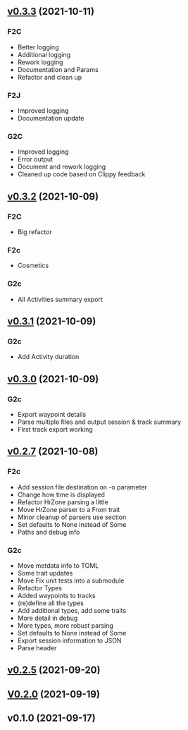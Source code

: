 
<a name="v0.3.3"></a>
## [v0.3.3](https://github.com/evensolberg/firparser/compare/v0.3.2...v0.3.3) (2021-10-11)

### F2C

* Better logging
* Additional logging
* Rework logging
* Documentation and Params
* Refactor and clean up

### F2J

* Improved logging
* Documentation update

### G2C

* Improved logging
* Error output
* Document and rework logging
* Cleaned up code based on Clippy feedback


<a name="v0.3.2"></a>
## [v0.3.2](https://github.com/evensolberg/firparser/compare/v0.3.1...v0.3.2) (2021-10-09)

### F2C

* Big refactor

### F2c

* Cosmetics

### G2c

* All Activities summary export


<a name="v0.3.1"></a>
## [v0.3.1](https://github.com/evensolberg/firparser/compare/v0.3.0...v0.3.1) (2021-10-09)

### G2c

* Add Activity duration


<a name="v0.3.0"></a>
## [v0.3.0](https://github.com/evensolberg/firparser/compare/v0.2.7...v0.3.0) (2021-10-09)

### G2c

* Export waypoint details
* Parse multiple files and output session & track summary
* FIrst track export working


<a name="v0.2.7"></a>
## [v0.2.7](https://github.com/evensolberg/firparser/compare/v0.2.5...v0.2.7) (2021-10-08)

### F2c

* Add session file destination on -o parameter
* Change how time is displayed
* Refactor HrZone parsing a little
* Move HrZone parser to a From trait
* Minor cleanup of parsers use section
* Set defaults to None instead of Some
* Paths and debug info

### G2c

* Move metdata info to TOML
* Some trait updates
* Move Fix unit tests into a submodule
* Refactor Types
* Added waypoints to tracks
* (re)define all the types
* Add additional types, add some traits
* More detail in debug
* More types, more robust parsing
* Set defaults to None instead of Some
* Export session information to JSON
* Parse header


<a name="v0.2.5"></a>
## [v0.2.5](https://github.com/evensolberg/firparser/compare/V0.2.0...v0.2.5) (2021-09-20)


<a name="V0.2.0"></a>
## [V0.2.0](https://github.com/evensolberg/firparser/compare/v0.1.0...V0.2.0) (2021-09-19)


<a name="v0.1.0"></a>
## v0.1.0 (2021-09-17)

